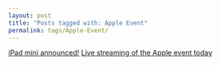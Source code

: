 ```yaml
---
layout: post
title: "Posts tagged with: Apple Event"
permalink: tags/Apple-Event/
---
```

[iPad mini announced!](/2012/10/ipad-mini-announced)
[Live streaming of the Apple event today](/2012/10/live-streaming-of-apple-event-today)
